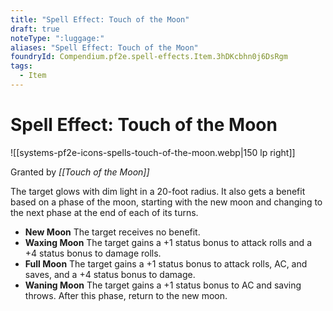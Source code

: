```yaml
---
title: "Spell Effect: Touch of the Moon"
draft: true
noteType: ":luggage:"
aliases: "Spell Effect: Touch of the Moon"
foundryId: Compendium.pf2e.spell-effects.Item.3hDKcbhn0j6DsRgm
tags:
  - Item
---
```


# Spell Effect: Touch of the Moon
![[systems-pf2e-icons-spells-touch-of-the-moon.webp|150 lp right]]

Granted by _[[Touch of the Moon]]_

The target glows with dim light in a 20-foot radius. It also gets a benefit based on a phase of the moon, starting with the new moon and changing to the next phase at the end of each of its turns.

*   **New Moon** The target receives no benefit.
*   **Waxing Moon** The target gains a +1 status bonus to attack rolls and a +4 status bonus to damage rolls.
*   **Full Moon** The target gains a +1 status bonus to attack rolls, AC, and saves, and a +4 status bonus to damage.
*   **Waning Moon** The target gains a +1 status bonus to AC and saving throws. After this phase, return to the new moon.
